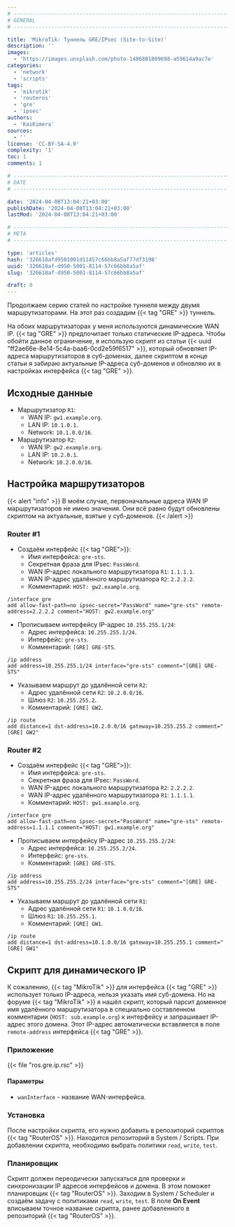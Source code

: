 ```yaml
---
# -------------------------------------------------------------------------------------------------------------------- #
# GENERAL
# -------------------------------------------------------------------------------------------------------------------- #

title: 'MikroTik: Туннель GRE/IPsec (Site-to-Site)'
description: ''
images:
  - 'https://images.unsplash.com/photo-1486881809698-a59614a9ac7e'
categories:
  - 'network'
  - 'scripts'
tags:
  - 'mikrotik'
  - 'routeros'
  - 'gre'
  - 'ipsec'
authors:
  - 'KaiKimera'
sources:
  - ''
license: 'CC-BY-SA-4.0'
complexity: '1'
toc: 1
comments: 1

# -------------------------------------------------------------------------------------------------------------------- #
# DATE
# -------------------------------------------------------------------------------------------------------------------- #

date: '2024-04-08T13:04:21+03:00'
publishDate: '2024-04-08T13:04:21+03:00'
lastMod: '2024-04-08T13:04:21+03:00'

# -------------------------------------------------------------------------------------------------------------------- #
# META
# -------------------------------------------------------------------------------------------------------------------- #

type: 'articles'
hash: '326618afd9501001d11457c66bb8a5af77df3198'
uuid: '326618af-d950-5001-8114-57c66bb8a5af'
slug: '326618af-d950-5001-8114-57c66bb8a5af'

draft: 0
---
```


Продолжаем серию статей по настройке туннеля между двумя маршрутизаторами. На этот раз создадим {{< tag "GRE" >}} туннель.

<!--more-->

На обоих маршрутизаторах у меня используются динамические WAN IP. {{< tag "GRE" >}} предпочитает только статические IP-адреса. Чтобы обойти данное ограничение, я использую скрипт из статьи {{< uuid "ff2ae66e-8e14-5c4a-baa6-0cd2e59f6517" >}}, который обновляет IP-адреса маршрутизаторов в суб-доменах, далее скриптом в конце статьи я забираю актуальные IP-адреса суб-доменов и обновляю их в настройках интерфейса {{< tag "GRE" >}}.

## Исходные данные

- Маршрутизатор `R1`:
  - WAN IP: `gw1.example.org`.
  - LAN IP: `10.1.0.1`.
  - Network: `10.1.0.0/16`.
- Маршрутизатор `R2`:
  - WAN IP: `gw2.example.org`.
  - LAN IP: `10.2.0.1`.
  - Network: `10.2.0.0/16`.

## Настройка маршрутизаторов

{{< alert "info" >}}
В моём случае, первоначальные адреса WAN IP маршрутизаторов не имею значения. Они всё равно будут обновлены скриптом на актуальные, взятые у суб-доменов.
{{< /alert >}}

### Router #1

- Создаём интерфейс {{< tag "GRE">}}:
  - Имя интерфейса: `gre-sts`.
  - Секретная фраза для IPsec: `PassWord`.
  - WAN IP-адрес локального маршрутизатора `R1`: `1.1.1.1`.
  - WAN IP-адрес удалённого маршрутизатора `R2`: `2.2.2.2`.
  - Комментарий: `HOST: gw2.example.org`.

```text
/interface gre
add allow-fast-path=no ipsec-secret="PassWord" name="gre-sts" remote-address=2.2.2.2 comment="HOST: gw2.example.org"
```

- Прописываем интерфейсу IP-адрес `10.255.255.1/24`:
  - Адрес интерфейса: `10.255.255.1/24`.
  - Интерфейс: `gre-sts`.
  - Комментарий: `[GRE] GRE-STS`.

```text
/ip address
add address=10.255.255.1/24 interface="gre-sts" comment="[GRE] GRE-STS"
```

- Указываем маршрут до удалённой сети `R2`:
  - Адрес удалённой сети `R2`: `10.2.0.0/16`.
  - Шлюз `R2`: `10.255.255.2`.
  - Комментарий: `[GRE] GW2`.

```text
/ip route
add distance=1 dst-address=10.2.0.0/16 gateway=10.255.255.2 comment="[GRE] GW2"
```

### Router #2

- Создаём интерфейс {{< tag "GRE">}}:
  - Имя интерфейса: `gre-sts`.
  - Секретная фраза для IPsec: `PassWord`.
  - WAN IP-адрес локального маршрутизатора `R2`: `2.2.2.2`.
  - WAN IP-адрес удалённого маршрутизатора `R1`: `1.1.1.1`.
  - Комментарий: `HOST: gw1.example.org`.

```text
/interface gre
add allow-fast-path=no ipsec-secret="PassWord" name="gre-sts" remote-address=1.1.1.1 comment="HOST: gw1.example.org"
```

- Прописываем интерфейсу IP-адрес `10.255.255.2/24`:
  - Адрес интерфейса: `10.255.255.2/24`.
  - Интерфейс: `gre-sts`.
  - Комментарий: `[GRE] GRE-STS`.

```text
/ip address
add address=10.255.255.2/24 interface="gre-sts" comment="[GRE] GRE-STS"
```

- Указываем маршрут до удалённой сети `R1`:
  - Адрес удалённой сети `R1`: `10.1.0.0/16`.
  - Шлюз `R1`: `10.255.255.1`.
  - Комментарий: `[GRE] GW1`.

```text
/ip route
add distance=1 dst-address=10.1.0.0/16 gateway=10.255.255.1 comment="[GRE] GW1"
```

## Скрипт для динамического IP

К сожалению, {{< tag "MikroTik" >}} для интерфейса {{< tag "GRE" >}} использует только IP-адреса, нельзя указать имя суб-домена. Но на форуме {{< tag "MikroTik" >}} я нашёл скрипт, который парсит доменное имя удалённого маршрутизатора в специально составленном комментарии (`HOST: sub.example.org`) к интерфейсу и запрашивает IP-адрес этого домена. Этот IP-адрес автоматически вставляется в поле `remote-address` интерфейса {{< tag "GRE" >}}.

### Приложение

{{< file "ros.gre.ip.rsc" >}}

#### Параметры

- `wanInterface` - название WAN-интерфейса.

### Установка

После настройки скрипта, его нужно добавить в репозиторий скриптов {{< tag "RouterOS" >}}. Находится репозиторий в System / Scripts. При добавлении скрипта, необходимо выбрать политики `read`, `write`, `test`.

### Планировщик

Скрипт должен переодически запускаться для проверки и синхронизации IP адресов интерфейсов и домена. В этом поможет планировщик {{< tag "RouterOS" >}}. Заходим в System / Scheduler и создаём задачу с политиками `read`, `write`, `test`. В поле **On Event** вписываем точное название скрипта, ранее добавленного в репозиторий {{< tag "RouterOS" >}}.
